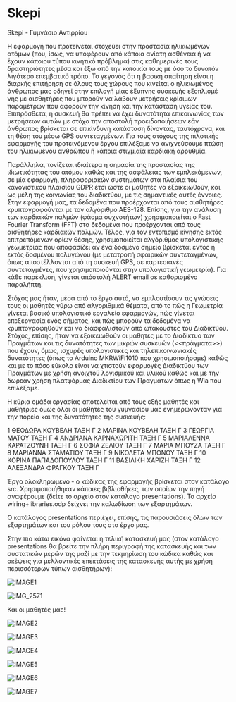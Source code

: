 # Skepi
Skepi - Γυμνάσιο Αντιρρίου

Η εφαρμογή που προτείνεται στοχεύει στην προστασία ηλικιωμένων ατόμων (που, ίσως, να υποφέρουν από κάποια ανίατη ασθένεια ή να έχουν κάποιου τύπου κινητικό πρόβλημα) στις καθημερινές τους δραστηριότητες μέσα και έξω από την κατοικία τους με όσο το δυνατόν λιγότερο επεμβατικό τρόπο. Το γεγονός ότι η βασική απαίτηση είναι η διαρκής επιτήρηση σε όλους τους χώρους που κινείται ο ηλικιωμένος άνθρωπος μας οδηγεί στην επιλογή μίας έξυπνης συσκευής εξοπλισμέ νης με αισθητήρες που μπορούν να λάβουν μετρήσεις κρίσιμων παραμέτρων που αφορούν την κίνηση και την κατάσταση υγείας του. Επιπρόσθετα, η συσκευή θα πρέπει να έχει δυνατότητα επικοινωνίας των μετρήσεων αυτών με στόχο την αποστολή προειδοποιήσεων εάν άνθρωπος βρίσκεται σε επικίνδυνη κατάσταση δίνοντας, ταυτόχρονα, και τη θέση του μέσω GPS συντεταγμένων. Για τους στόχους της πιλοτικής εφαρμογής του προτεινόμενου έργου επιλέξαμε να ανιχνεύσουμε πτώση του ηλικιωμένου ανθρώπου ή κάποια στιγμιαία καρδιακή αρρυθμία. 

Παράλληλα, τονίζεται ιδιαίτερα η σημασία της προστασίας της ιδιωτικότητας του ατόμου καθώς και της ασφάλειας των εμπλεκόμενων, σε μία εφαρμογή, πληροφοριακών συστημάτων στα πλαίσια του κανονιστικού πλαισίου GDPR έτσι ώστε οι μαθητές να εξοικειωθούν, και ως μέλη της κοινωνίας του διαδικτύου, με τις σημαντικές αυτές έννοιες. Στην εφαρμογή μας, τα δεδομένα που προέρχονται από τους αισθητήρες κρυπτογραφούνται με τον αλγόριθμο AES-128. Επίσης, για την ανάλυση των καρδιακών παλμών (φάσμα συχνοτήτων) χρησιμοποιείται ο Fast Fourier Transform (FFT) στα δεδομένα που προέρχονται από τους αισθητήρες καρδιακών παλμών. Τέλος, για τον εντοπισμό κίνησης εκτός επιτρεπόμενων ορίων θέσης, χρησιμοποιείται αλγόριθμος υπολογιστικής γεωμετρίας που αποφασίζει αν ένα δοσμένο σημείο βρίσκεται εντός ή εκτός δοσμένου πολυγώνου (με μετατροπή σφαιρικών συντεταγμένων, όπως αποστέλλονται από τη συσκευή GPS, σε καρτεσιανές συντεταγμένες, που χρησιμοποιούνται στην υπολογιστική γεωμετρία). Για κάθε παρέκλιση, γίνεται απόστολή ALERT email σε καθορισμένο παραλήπτη.

Στόχος μας ήταν, μέσα από το έργο αυτό, να εμπλουτίσουν τις γνώσεις τους οι μαθητές  γύρω από αλγοριθμικά θέματα, από το πώς η Γεωμετρία γίνεται βασικό υπολογιστικό εργαλείο εφαρμογών, πώς γίνεται επεξεργασία ενός σήματος, και πώς μπορούν τα δεδομένα να κρυπτογραφηθούν και να διασφαλιστούν από ωτακουστές του Διαδικτύου. Στόχος, επίσης, ήταν να εξοικειωθούν οι μαθητές με το Διαδίκτυο των Πραγμάτων και τις δυνατότητες των μικρών συσκευών (<<πράγματα>>) που έχουν, όμως, ισχυρές υπολογιστικές και τηλεπικοινωνιακές δυνατότητες (όπως το Arduino MKRWiFi1010 που χρησιμοποιήσαμε) καθώς και με το πόσο εύκολο είναι να χτιστούν εφαρμογές Διαδικτύου των Πραγμάτων με χρήση ανοιχτού λογισμικού και υλικού καθώς και με την δωρεάν χρήση πλατφόρμας Διαδικτίου των Πραγμάτων όπως η Wia που επιλέξαμε.

Η κύρια ομάδα εργασίας αποτελείται από τους εξής μαθητές και μαθήτριες όμως όλοι οι μαθητές του γυμνασίου μας ενημερώνονταν για την πορεία και της δυνατότητες της συσκευής:

1	ΘΕΟΔΩΡΑ	ΚΟΥΒΕΛΗ	ΤΑΞΗ Γ
2	ΜΑΡΙΝΑ	ΚΟΥΒΕΛΗ	ΤΑΞΗ Γ
3	ΓΕΩΡΓΙΑ	ΜΑΤΟΥ	ΤΑΞΗ Γ
4	ΑΝΔΡΙΑΝΑ	ΚΑΡΝΑΧΩΡΙΤΗ	ΤΑΞΗ Γ
5	ΜΑΡΙΑΛΕΝΝΑ	ΚΑΡΑΤΖΟΥΝΗ	ΤΑΞΗ Γ
6	ΣΟΦΙΑ	ΖΕΛΙΟΥ	ΤΑΞΗ Γ
7	ΜΑΡΙΑ	ΜΠΟΥΖΑ	ΤΑΞΗ Γ
8	ΜΑΡΙΑΝΝΑ	ΣΤΑΜΑΤΙΟΥ	ΤΑΞΗ Γ
9	ΝΙΚΟΛΕΤΑ	ΜΠΟΝΟΥ	ΤΑΞΗ Γ
10	ΚΟΡΙΝΑ	ΠΑΠΑΔΟΠΟΥΛΟΥ	ΤΑΞΗ Γ
11	ΒΑΣΙΛΙΚΗ	ΧΑΡΙΖΗ	ΤΑΞΗ Γ
12	ΑΛΕΞΑΝΔΡΑ	ΦΡΑΓΚΟΥ	ΤΑΞΗ Γ

Έργο ολοκληρωμένο - ο κώδικας της εφαρμογής βρίσκεται στον κατάλογο src. Χρησιμοποιήθηκαν κάποιες βιβλιοθήκες, των οποίων την πηγή αναφέρουμε (δείτε το αρχείο στον κατάλογο presentations). Το αρχείο wiring+libraries.odp δείχνει την καλωδίωση των εξαρτημάτων.

Ο κατάλογος presentations περιέχει, επίσης, τις παρουσιάσεις όλων των εξαρτημάτων και του ρόλου τους στο έργο μας.

Στην πιο κάτω εικόνα φαίνεται η τελική κατασκευή μας (στον κατάλογο presentations θα βρείτε την πλήρη περιγραφή της κατασκευής και των συστατικών μερών της μαζί με την τεκμηρίωση του κώδικα καθώς και σκέψεις για μελλοντικές επεκτάσεις της κατασκευής αυτής με χρήση περισσότερων τύπων αισθητήρων):

![IMAGE1](https://user-images.githubusercontent.com/11610077/55787580-42f33800-5abf-11e9-93e8-b23aee2dfb90.JPG)

![IMG_2571](https://user-images.githubusercontent.com/11610077/57634941-e946c780-75ae-11e9-826d-7cfb526fe136.JPG)

Και οι μαθητές μας!

![IMAGE2](https://user-images.githubusercontent.com/11610077/57136920-f09ff100-6db6-11e9-9f50-42cd82a6ea16.jpg)

![IMAGE3](https://user-images.githubusercontent.com/11610077/57137008-3a88d700-6db7-11e9-817a-88cafb29fcec.jpg)

![IMAGE4](https://user-images.githubusercontent.com/11610077/57137057-58eed280-6db7-11e9-8e53-23878b71e934.jpg)

![IMAGE5](https://user-images.githubusercontent.com/11610077/57137083-6e63fc80-6db7-11e9-8e2f-e0fc6c566911.jpg)

![IMAGE6](https://user-images.githubusercontent.com/11610077/57137107-88054400-6db7-11e9-8bdd-fe9a9da23c81.jpg)

![IMAGE7](https://user-images.githubusercontent.com/11610077/57137139-9c494100-6db7-11e9-8a2c-b213300db1d4.jpg)
